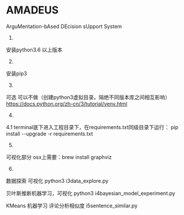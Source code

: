 # AMADEUS
ArguMentation-bAsed DEcision sUpport System


1.
安装python3.6 以上版本

2. 
安装pip3 

3.
可选  可以不做（创建python3虚拟目录，隔绝不同版本库之间相互影响）
https://docs.python.org/zh-cn/3/tutorial/venv.html

4.
4.1
terminal底下进入工程目录下，在requirements.txt同级目录下运行：
pip install --upgrade -r requirements.txt

5.
可视化部分
osx上需要：brew install graphviz


6.
数据探索 可视化
python3 i3data_explore.py

贝叶斯推断机器学习，可视化
python3 i4bayesian_model_experiment.py

KMeans 机器学习 评论分析相似度
i5sentence_similar.py
